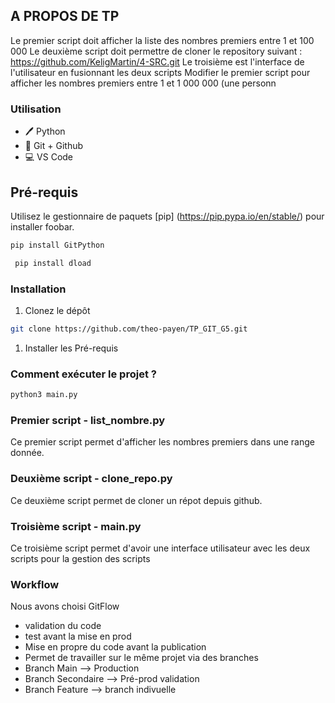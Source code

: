 
## A PROPOS DE TP

Le premier script doit afficher la liste des nombres premiers entre 1 et 100 000
Le deuxième script doit permettre de cloner le repository suivant : https://github.com/KeligMartin/4-SRC.git
Le troisième est l'interface de l'utilisateur en fusionnant les deux scripts 
Modifier le premier script pour afficher les nombres premiers entre 1 et 1 000 000 (une personn

### Utilisation 

* 🖊️ Python
* 🐙 Git + Github
* 💻 VS Code

## Pré-requis

Utilisez le gestionnaire de paquets [pip] (https://pip.pypa.io/en/stable/) pour installer foobar.


```bash
pip install GitPython    
```

```bash
 pip install dload        
```



### Installation
 
1. Clonez le dépôt
```sh
git clone https://github.com/theo-payen/TP_GIT_G5.git
```
1. Installer les Pré-requis

### Comment exécuter le projet ? 
```sh
python3 main.py
```

### Premier script - list_nombre.py
Ce premier script permet d'afficher les nombres premiers dans une range donnée. 

### Deuxième script - clone_repo.py
Ce deuxième script permet de cloner un répot depuis github.

### Troisième script - main.py
Ce troisième script permet d'avoir une interface utilisateur avec les deux scripts  pour la gestion des scripts


### Workflow

Nous avons choisi GitFlow 
- validation du code 
- test avant la mise en prod
- Mise en propre du code avant la publication 
- Permet de travailler sur le même projet via des branches 
- Branch Main --> Production
- Branch Secondaire --> Pré-prod validation
- Branch Feature --> branch indivuelle 

